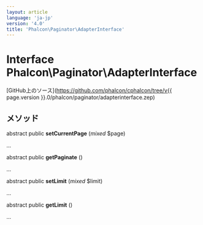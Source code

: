 ```yaml
---
layout: article
language: 'ja-jp'
version: '4.0'
title: 'Phalcon\Paginator\AdapterInterface'
---
```

# Interface **Phalcon\Paginator\AdapterInterface**

[GitHub上のソース](https://github.com/phalcon/cphalcon/tree/v{{ page.version }}.0/phalcon/paginator/adapterinterface.zep)

## メソッド

abstract public **setCurrentPage** (*mixed* $page)

...

abstract public **getPaginate** ()

...

abstract public **setLimit** (*mixed* $limit)

...

abstract public **getLimit** ()

...